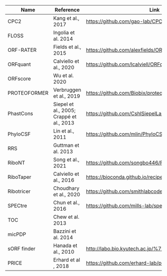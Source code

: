 | Name         | Reference                                | Link                                                       |   
| ------       | -----------                              | -------                                                    |   
| CPC2         | Kang et al., 2017                        | <https://github.com/gao-lab/CPC2_standalone>               |
| FLOSS        | Ingolia et al. 2014                      |                                                            |   
| ORF-RATER    | Fields et al., 2015                      | <https://github.com/alexfields/ORF-RATER>                  |   
| ORFquant     | Calviello et al., 2020                   | <https://github.com/lcalviell/ORFquant>                    |   
| ORFscore     | Wu et al. 2020                           |                                                            |   
| PROTEOFORMER | Verbruggen et al., 2019                  | <https://github.com/Biobix/proteoformer>                   |   
| PhastCons    | Siepel et al., 2005; Crappé et al., 2013 | <https://github.com/CshlSiepelLab/phast>                   |   
| PhyloCSF     | Lin et al., 2011                         | <https://github.com/mlin/PhyloCSF>                         |   
| RRS          | Guttman et al. 2013                      |                                                            |   
| RiboNT       | Song et al., 2021                        | <https://github.com/songbo446/RiboNT/>                     |   
| RiboTaper    | Calviello et al., 2016                   | <https://bioconda.github.io/recipes/ribotaper/README.html> |
| Ribotricer   | Choudhary et al., 2020                   | <https://github.com/smithlabcode/ribotricer>               |   
| SPECtre      | Chun et al., 2016                        | <https://github.com/mills-lab/spectre>                     |   
| TOC          | Chew et al. 2013                         |                                                            |   
| micPDP       | Bazzini et al. 2014                      |                                                            |   
| sORF finder  | Hanada et al., 2010                      | <http://labo.bio.kyutech.ac.jp/%7Ekohanada/Softwares.htm>  |
| PRICE        | Erhard et al , 2018                      | <https://github.com/erhard-lab/price>                      |
